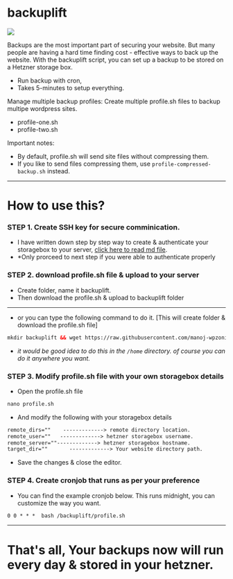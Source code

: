 # backuplift

![](https://pbcdn.cloud/backuplift.png)

Backups are the most important part of securing your website. But many people are having a hard time finding cost - effective ways to back up the website. With the backuplift script, you can set up a backup to be stored on a Hetzner storage box.

- Run backup with cron, 
- Takes 5-minutes to setup everything.

Manage multiple backup profiles:
Create multiple profile.sh files to backup multipe wordpress sites.
- profile-one.sh
- profile-two.sh

Important notes:
- By default, profile.sh will send site files without compressing them.
- If you like to send files compressing them, use `profile-compressed-backup.sh` instead.

------------

# How to use this?

### **STEP 1. Create SSH key for secure comminication.**

- I have written down step by step way to create & authenticate your storagebox to your server, [click here to read md file](https://github.com/manoj-wpzonify/backuplift/blob/main/how-to-create-ssh-key.md "click here to read md file").
- *Only prorceed to next step if you were able to authenticate properly

### **STEP 2. download profile.sh file & upload to your server**

- Create folder, name it backuplift.
- Then download the profile.sh & upload to backuplift folder

------------


- or you can type the following command to do it. [This will create folder & download the profile.sh file]

```html
mkdir backuplift && wget https://raw.githubusercontent.com/manoj-wpzonify/backuplift/main/profile.sh -P backuplift
```

- *it would be good idea to do this in the `/home` directory. of course you can do it anywhere you want.*

### **STEP 3. Modify profile.sh file with your own storagebox details**

- Open the profile.sh file

```html
nano profile.sh
```

- And modify the following with your storagebox details

```html
remote_dirs=""    -------------> remote directory location.
remote_user=""   -------------> hetzner storagebox username.
remote_server=""-------------> hetzner storagebox hostname.
target_dir=""       -------------> Your website directory path.
```

- Save the changes & close the editor.

### **STEP 4. Create cronjob that runs as per your preference**

- You can find the example cronjob below. This runs midnight, you can customize the way you want.

```html
0 0 * * *  bash /backuplift/profile.sh
```

------------



# That's all, Your backups now will run every day & stored in your hetzner.
